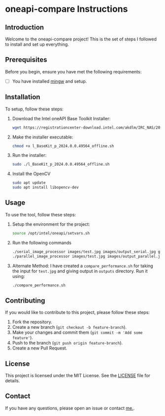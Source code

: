 # oneapi-compare Instructions

## Introduction
Welcome to the oneapi-compare project! This is the set of steps I followed to install and set up everything.

## Prerequisites
Before you begin, ensure you have met the following requirements:
- [ ] You have installed [mingw](https://sourceforge.net/projects/mingw/) and setup.


## Installation
To setup, follow these steps:
1. Download the Intel oneAPI Base Toolkit Installer:
    ```bash
    wget https://registrationcenter-download.intel.com/akdlm/IRC_NAS/20f4e6a1-6b0b-4752-b8c1-e5eacba10e01/l_BaseKit_p_2024.0.0.49564_offline.sh
    ```
2. Make the installer executable:
    ```bash
    chmod +x l_BaseKit_p_2024.0.0.49564_offline.sh
    ```
3. Run the installer:
    ```bash
    sudo ./l_BaseKit_p_2024.0.0.49564_offline.sh
    ```
4. Install the OpenCV
    ```bash
    sudo apt update
    sudo apt install libopencv-dev
    ```

## Usage
To use the tool, follow these steps:
1. Setup the environment for the project:
     ```bash
     source /opt/intel/oneapi/setvars.sh
     ```
2. Run the following commands
    ```bash
    ./serial_image_processor images/test.jpg images/output_serial.jpg grayscale
    ./parallel_image_processor images/test.jpg images/output_parallel.jpg grayscale

    ```
3. Alternate Method:
    I have created a `compare_performance.sh` for taking the input for `test.jpg` and giving output in `outputs` directory. Run it using:
    ```bash
    ./compare_performance.sh
    ```


## Contributing
If you would like to contribute to this project, please follow these steps:
1. Fork the repository.
2. Create a new branch (`git checkout -b feature-branch`).
3. Make your changes and commit them (`git commit -m 'Add some feature'`).
4. Push to the branch (`git push origin feature-branch`).
5. Create a new Pull Request.

## License
This project is licensed under the MIT License. See the [LICENSE](LICENSE) file for details.

## Contact
If you have any questions, please open an issue or contact [me.](mailto:kyogre.perseus09@gmail.com).

